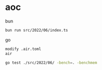 # aoc

bun

```bash
bun run src/2022/06/index.ts
```

go

```bash
modify .air.toml
air

go test ./src/2022/06/ -bench=. -benchmem
```
